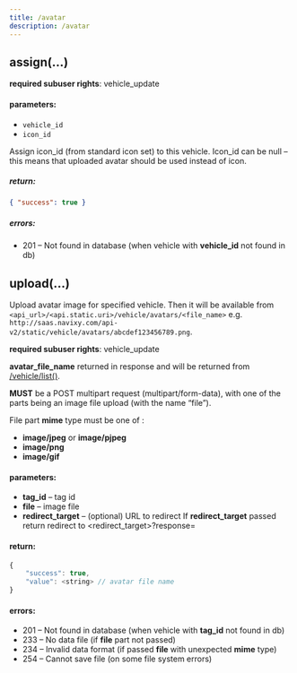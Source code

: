 ```yaml
---
title: /avatar
description: /avatar
---
```


## assign(…)

**required subuser rights**: vehicle_update

#### parameters:

*   `vehicle_id`
*   `icon_id`

Assign icon\_id (from standard icon set) to this vehicle. Icon\_id can be null – this means that uploaded avatar should be used instead of icon.

##### return:

```json
{ "success": true }
```


##### errors:

*   201 – Not found in database (when vehicle with **vehicle_id** not found in db)

## upload(…)

Upload avatar image for specified vehicle.
Then it will be available from `<api_url>/<api.static.uri>/vehicle/avatars/<file_name>`
e.g. `http://saas.navixy.com/api-v2/static/vehicle/avatars/abcdef123456789.png`.

**required subuser rights**: vehicle_update

**avatar\_file\_name** returned in response and will be returned from [/vehicle/list()](../vehicle.md#list).

**MUST** be a POST multipart request (multipart/form-data),
with one of the parts being an image file upload (with the name “file”).

File part **mime** type must be one of :

*   **image/jpeg** or **image/pjpeg**
*   **image/png**
*   **image/gif**

#### parameters:

*   **tag_id** – tag id
*   **file** – image file
*   **redirect_target** – (optional) URL to redirect
    If **redirect_target** passed return redirect to <redirect_target>?response=<urlencoded response json>

#### return:

```js
{
    "success": true,
    "value": <string> // avatar file name
}
```

#### errors:

*   201 – Not found in database (when vehicle with **tag_id** not found in db)
*   233 – No data file (if **file** part not passed)
*   234 – Invalid data format (if passed **file** with unexpected **mime** type)
*   254 – Cannot save file (on some file system errors)
